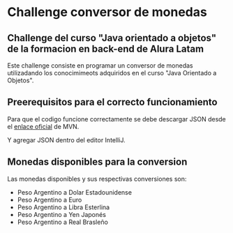# Challenge conversor de monedas

## Challenge del curso "Java orientado a objetos" de la formacion en back-end de Alura Latam

Este challenge consiste en programar un conversor de monedas utilizadando los conocimimeots adquiridos en el curso "Java Orientado a Objetos".

## Preerequisitos para el correcto funcionamiento

Para que el codigo funcione correctamente se debe descargar JSON desde el [enlace oficial](https://mvnrepository.com/artifact/org.json/json/20231013) de MVN.

Y agregar JSON dentro del editor IntelliJ.

## Monedas disponibles para la conversion

Las monedas disponibles y sus respectivas conversiones son:

* Peso Argentino a Dolar Estadounidense
* Peso Argentino a Euro
* Peso Argentino a Libra Esterlina
* Peso Argentino a Yen Japonés
* Peso Argentino a Real Brasleño
